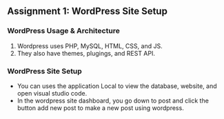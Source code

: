 ## Assignment 1: WordPress Site Setup

### WordPress Usage & Architecture

1. Wordpress uses PHP, MySQL, HTML, CSS, and JS.
2. They also have themes, plugings, and REST API.

### WordPress Site Setup

- You can uses the application Local to view the database, website, and open visual studio code.
- In the wordpress site dashboard, you go down to post and click the button add new post to make a new post using wordpress.
